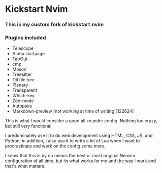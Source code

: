 # Kickstart Nvim

### This is my custom fork of kickstart.nvim

### Plugins included
- Telescope
- Alpha startpage
- TabOut
- cmp
- Mason
- Treesitter
- Oil file tree
- Plenary
- Transparent
- Which-key
- Zen-mode
- Autopairs
- Markdown-preview (not working at time of writing [122624]

This is what I would consider a good all-rounder config. Nothing too crazy, but still very functional.

I predominately use it to do web development using HTML, CSS, JS, and Python; in addition, I also use
it to write a lot of Lua when I want to procrastinate and work on the config some more.

I know that this is by no means the best or most original Neovim configuration of all time, but its
what works for me and the way I work and that's what matters.
